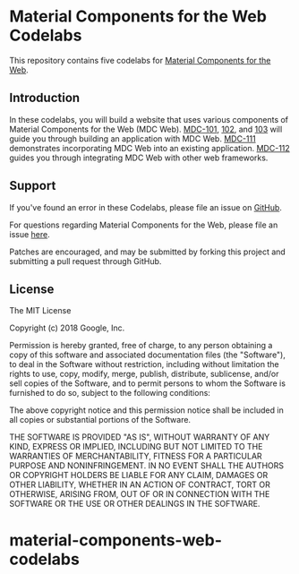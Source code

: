 # Material Components for the Web Codelabs

This repository contains five codelabs for [Material Components for the Web](https://github.com/material-components/material-components-web).

## Introduction

In these codelabs, you will build a website that uses various components of Material
Components for the Web (MDC Web). [MDC-101](https://codelabs.developers.google.com/codelabs/mdc-101-web/),
[102](https://codelabs.developers.google.com/codelabs/mdc-102-web/), and
[103](https://codelabs.developers.google.com/codelabs/mdc-103-web/) will guide you through building an application with MDC Web.
[MDC-111](https://codelabs.developers.google.com/codelabs/mdc-111-web/) demonstrates incorporating MDC Web into an existing application.
[MDC-112](https://codelabs.developers.google.com/codelabs/mdc-112-web/) guides you through integrating MDC Web with other web frameworks.

## Support

If you've found an error in these Codelabs, please file an issue on [GitHub](https://github.com/material-components/material-components-web-codelabs/issues).

For questions regarding Material Components for the Web, please file an issue [here](https://github.com/material-components/material-components-web/issues).

Patches are encouraged, and may be submitted by forking this project and
submitting a pull request through GitHub.

## License

The MIT License

Copyright (c) 2018 Google, Inc.

Permission is hereby granted, free of charge, to any person obtaining a copy
of this software and associated documentation files (the "Software"), to deal
in the Software without restriction, including without limitation the rights
to use, copy, modify, merge, publish, distribute, sublicense, and/or sell
copies of the Software, and to permit persons to whom the Software is
furnished to do so, subject to the following conditions:

The above copyright notice and this permission notice shall be included in
all copies or substantial portions of the Software.

THE SOFTWARE IS PROVIDED "AS IS", WITHOUT WARRANTY OF ANY KIND, EXPRESS OR
IMPLIED, INCLUDING BUT NOT LIMITED TO THE WARRANTIES OF MERCHANTABILITY,
FITNESS FOR A PARTICULAR PURPOSE AND NONINFRINGEMENT. IN NO EVENT SHALL THE
AUTHORS OR COPYRIGHT HOLDERS BE LIABLE FOR ANY CLAIM, DAMAGES OR OTHER
LIABILITY, WHETHER IN AN ACTION OF CONTRACT, TORT OR OTHERWISE, ARISING FROM,
OUT OF OR IN CONNECTION WITH THE SOFTWARE OR THE USE OR OTHER DEALINGS IN
THE SOFTWARE.
# material-components-web-codelabs
